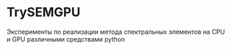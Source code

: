 # TrySEMGPU
Эксперименты по реализации метода спектральных элементов на CPU и GPU различными средствами python
